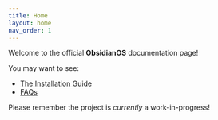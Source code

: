 ```yaml
---
title: Home
layout: home
nav_order: 1
---
```


Welcome to the official **ObsidianOS** documentation page!

You may want to see:
* [The Installation Guide](/docs/install)
* [FAQs](/docs/faqs)

Please remember the project is *currently* a work-in-progress!
